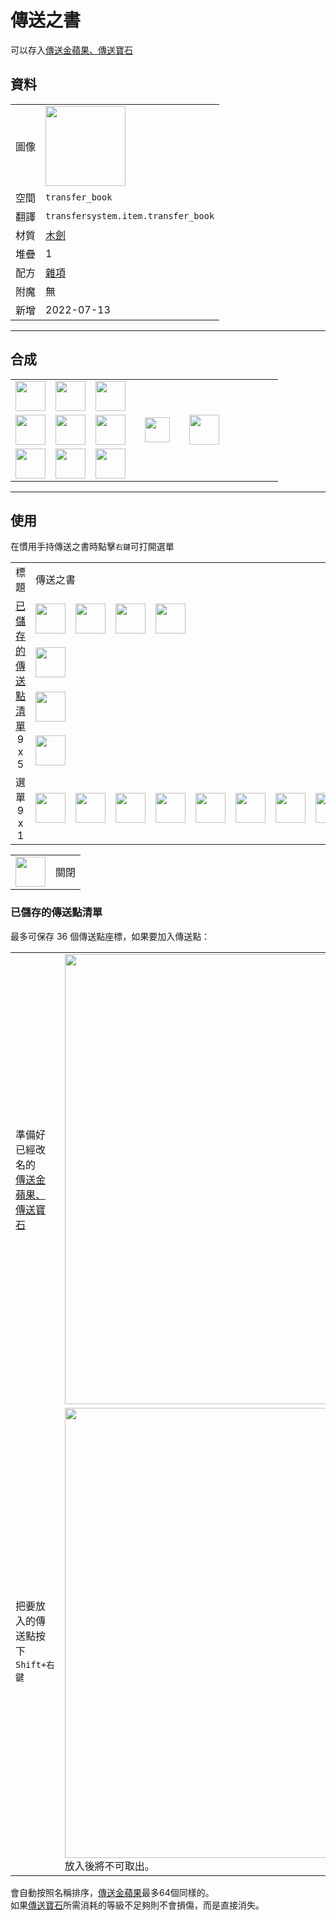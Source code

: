 # 傳送之書
可以存入[傳送金蘋果、傳送寶石](transfer.md)

## 資料
<table>
    <tr><td>圖像</td><td><img src="https://i.imgur.com/APrqstL.png" width="128"/></td></tr>
    <tr><td>空間</td><td><code>transfer_book</code></td></tr>
    <tr><td>翻譯</td><td><code>transfersystem.item.transfer_book</code></td></tr>
    <tr><td>材質</td><td><a href="https://minecraft.fandom.com/zh/wiki/木劍">木劍</a></td></tr>
    <tr><td>堆疊</td><td>1</td></tr>
    <tr><td>配方</td><td><a href="https://minecraft.fandom.com/zh/wiki/合成/雜項配方">雜項</a></td></tr>
    <tr><td>附魔</td><td>無</td></tr>
    <tr><td>新增</td><td>2022-07-13</td></tr>
</table>
  
---

## 合成
<table>
    <tr><td><img src="https://i.imgur.com/OUdfDD0.png" width="48"/></td><td><img src="https://i.imgur.com/Ju4O2IU.png" width="48"/></td><td><img src="https://i.imgur.com/OUdfDD0.png" width="48"/></td><td colspan="3"></td></tr>
    <tr><td><img src="https://i.imgur.com/Ju4O2IU.png" width="48"/></td><td><img src="https://i.imgur.com/AeLjor8.png" width="48"/></td><td><img src="https://i.imgur.com/Ju4O2IU.png" width="48"/></td><td width="70" align="center"><img src="https://i.imgur.com/VE0KqIE.png" width="40"/></td><td><img src="https://i.imgur.com/APrqstL.png" width="48"/></td><td width="70"></td></tr>
    <tr><td><img src="https://i.imgur.com/OUdfDD0.png" width="48"/></td><td><img src="https://i.imgur.com/Ju4O2IU.png" width="48"/></td><td><img src="https://i.imgur.com/OUdfDD0.png" width="48"/></td><td colspan="3"></td></tr>
</table>
  
---

## 使用
在慣用手持傳送之書時點擊`右鍵`可打開選單  

<table>
    <tr><td align="center">標題</td><td colspan="9">傳送之書</td></tr>
    <tr><td rowspan="4" align="center"><a href="#已儲存的傳送點清單">已儲存的傳送點清單</a><br/>9 x 5</td><td><img src="https://i.imgur.com/4eKYni0.png" width="48"/></td><td><img src="https://i.imgur.com/4eKYni0.png" width="48"/></td><td><img src="https://i.imgur.com/4eKYni0.png" width="48"/></td><td><img src="https://i.imgur.com/OAmPEYz.png" width="48"/></td><td></td><td></td><td></td><td></td><td></td></tr>
    <tr><td><img src="https://i.imgur.com/wl43BjZ.png" width="48"/></td><td></td><td></td><td></td><td></td><td></td><td></td><td></td><td></td></tr>
    <tr><td><img src="https://i.imgur.com/wl43BjZ.png" width="48"/></td><td></td><td></td><td></td><td></td><td></td><td></td><td></td><td></td></tr>
    <tr><td><img src="https://i.imgur.com/wl43BjZ.png" width="48"/></td><td></td><td></td><td></td><td></td><td></td><td></td><td></td><td></td></tr>
    <tr><td align="center">選單<br/>9 x 1</td><td><img src="https://i.imgur.com/wl43BjZ.png" width="48"/></td><td><img src="https://i.imgur.com/wl43BjZ.png" width="48"/></td><td><img src="https://i.imgur.com/wl43BjZ.png" width="48"/></td><td><img src="https://i.imgur.com/wl43BjZ.png" width="48"/></td><td><img src="https://i.imgur.com/wl43BjZ.png" width="48"/></td><td><img src="https://i.imgur.com/wl43BjZ.png" width="48"/></td><td><img src="https://i.imgur.com/wl43BjZ.png" width="48"/></td><td><img src="https://i.imgur.com/wl43BjZ.png" width="48"/></td><td><img src="https://i.imgur.com/sAwvuIi.png" width="48"/></td></tr>
</table>

<table>
    <tr><td align="center"><img src="https://i.imgur.com/sAwvuIi.png" width="48"/></td><td>關閉</td></tr>
</table>

### 已儲存的傳送點清單
最多可保存 36 個傳送點座標，如果要加入傳送點：  

<table>
    <tr><td>準備好已經改名的<br/><a href="transfer.md">傳送金蘋果、傳送寶石</a></td><td><img src="https://i.imgur.com/Gi21eXy.png" width="720"/></td></tr>
    <tr><td>把要放入的傳送點按下<br/><code>Shift+右鍵</code></td><td><img src="https://i.imgur.com/S9jUyYi.png" width="720"/><br/>放入後將不可取出。</td></tr>
</table>

會自動按照名稱排序，[傳送金蘋果](transfer.md)最多64個同樣的。  
如果[傳送寶石](transfer.md)所需消耗的等級不足夠則不會損傷，而是直接消失。